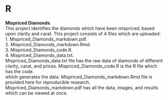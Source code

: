 # R

**Mispriced Diamonds**.       
This project identifies the diamonds which have been mispriced; based upon clarity and carat. This project consists of 4 files which are uploaded:         
    1. Mispriced_Diamonds_markdown.pdf.        
    2. Mispriced_Diamonds_markdown.Rmd.         
    3. Mispriced_Diamonds_code.R.        
    4. Mispriced_Diamonds_data.txt.        
Mispriced_Diamonds_data.txt file has the raw data of diamonds of different clarity, carat, and prices. Mispriced_Diamonds_code.R is the R file which has the code.  
which generates the data. Mispriced_Diamonds_markdown.Rmd file is provided here for reproducible research. Mispriced_Diamonds_markdown.pdf has all the data, images, and results which can be viewed at once.

